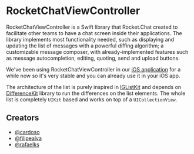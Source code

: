 # RocketChatViewController

RocketChatViewController is a Swift library that Rocket.Chat created to facilitate other teams to have a chat screen inside their applications. The library implements most functionality needed, such as displaying and updating the list of messages with a powerful diffing algorithm; a customizable message composer, with already-implemented features such as message autocompletion, editing, quoting, send and upload buttons.

We've been using RocketChatViewController in our [iOS application](https://github.com/RocketChat/Rocket.Chat.iOS) for a while now so it's very stable and you can already use it in your iOS app.

The architecture of the list is purely inspired in [IGListKit](https://github.com/Instagram/IGListKit) and depends on [DifferenceKit](https://github.com/ra1028/DifferenceKit) library to run the differences on the list elements. The whole list is completely `UIKit` based and works on top of a `UICollectionView`.

## Creators

- [@cardoso](https://github.com/cardoso)
- [@filipealva](https://github.com/filipealva)
- [@rafaelks](https://github.com/rafaelks)
